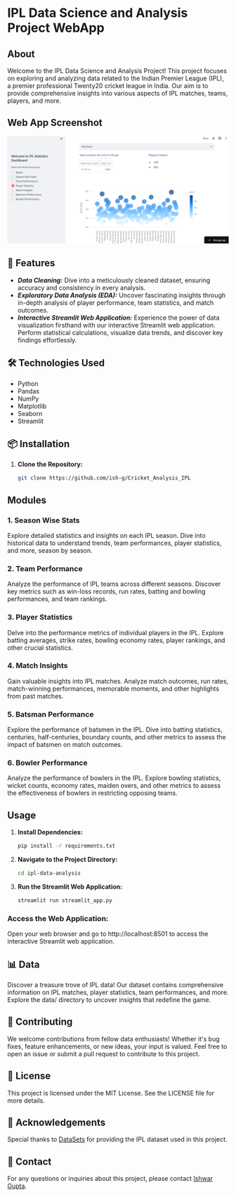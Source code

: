 # IPL Data Science and Analysis Project WebApp

## About
Welcome to the IPL Data Science and Analysis Project! This project focuses on exploring and analyzing data related to the Indian Premier League (IPL), a premier professional Twenty20 cricket league in India. Our aim is to provide comprehensive insights into various aspects of IPL matches, teams, players, and more.

## Web App Screenshot
![Web App Screenshot](capture_webapp.png)

## 🚀 Features
- ***Data Cleaning:*** Dive into a meticulously cleaned dataset, ensuring accuracy and consistency in every analysis.
- ***Exploratory Data Analysis (EDA):*** Uncover fascinating insights through in-depth analysis of player performance, team statistics, and match outcomes.
- ***Interactive Streamlit Web Application:*** Experience the power of data visualization firsthand with our interactive Streamlit web application. Perform statistical calculations, visualize data trends, and discover key findings effortlessly.

## 🛠️ Technologies Used
- Python
- Pandas
- NumPy
- Matplotlib
- Seaborn
- Streamlit

## 📦 Installation
1. **Clone the Repository:** 
   ```bash
   git clone https://github.com/ish-g/Cricket_Analysis_IPL

## Modules

### 1. Season Wise Stats
Explore detailed statistics and insights on each IPL season. Dive into historical data to understand trends, team performances, player statistics, and more, season by season.

### 2. Team Performance
Analyze the performance of IPL teams across different seasons. Discover key metrics such as win-loss records, run rates, batting and bowling performances, and team rankings.

### 3. Player Statistics
Delve into the performance metrics of individual players in the IPL. Explore batting averages, strike rates, bowling economy rates, player rankings, and other crucial statistics.

### 4. Match Insights
Gain valuable insights into IPL matches. Analyze match outcomes, run rates, match-winning performances, memorable moments, and other highlights from past matches.

### 5. Batsman Performance
Explore the performance of batsmen in the IPL. Dive into batting statistics, centuries, half-centuries, boundary counts, and other metrics to assess the impact of batsmen on match outcomes.

### 6. Bowler Performance
Analyze the performance of bowlers in the IPL. Explore bowling statistics, wicket counts, economy rates, maiden overs, and other metrics to assess the effectiveness of bowlers in restricting opposing teams.

## Usage

1. **Install Dependencies:** 
   ```bash
   pip install -r requirements.txt

2. **Navigate to the Project Directory:** 
   ```bash
   cd ipl-data-analysis

3. **Run the Streamlit Web Application:** 
   ```bash
   streamlit run streamlit_app.py

### Access the Web Application:
Open your web browser and go to http://localhost:8501 to access the interactive Streamlit web application.

## 📊 Data
Discover a treasure trove of IPL data! Our dataset contains comprehensive information on IPL matches, player statistics, team performances, and more. Explore the data/ directory to uncover insights that redefine the game.

## 🤝 Contributing
We welcome contributions from fellow data enthusiasts! Whether it's bug fixes, feature enhancements, or new ideas, your input is valued. Feel free to open an issue or submit a pull request to contribute to this project.

## 📜 License
This project is licensed under the MIT License. See the LICENSE file for more details.

## 🙏 Acknowledgements
Special thanks to [DataSets](https://www.kaggle.com/datasets/patrickb1912/ipl-complete-dataset-20082020) for providing the IPL dataset used in this project.

## 📧 Contact
For any questions or inquiries about this project, please contact [Ishwar Gupta](mailto:ishwargupta4554@gmail.com).
